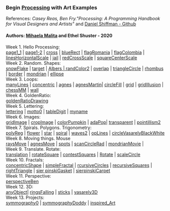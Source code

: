 <h3>Begin <a href="https://processing.org">Processing</a> with Art Examples</h3>
References: <i>Casey Reas, Ben Fry."Processing: A Programming Handbook for Visual Designers and Artists"</i> and
<a href="https://github.com/shiffman/LearningProcessing">Daniel Shiffman - Github</a> <br>
<h4>Authors: <a href="https://ypologist.com/mmalita17/HOMEPAGE/culProcessing/index.html">Mihaela Malita</a> and Ethel Shuster - 2020 </h4>
 Week 1. Hello Processing: <br>
<a href="page1_1.jpg">page1_1</a> | <a href="page1_2.jpg">page1-2</a>  | <a href="cross.jpg">cross</a>  | 
<a href="blueRect.jpg">blueRect</a>  | 
 <a href="flagRomania.jpg">flagRomania</a>  | <a href="flagColombia.jpg">flagColombia</a>  | 
 <a href="linesHorizontalScale.jpg">linesHorizontalScale</a>  | 
 <a href="jail.jpg">jail</a> | <a href="redCrossScale.jpg">redCrossScale</a>  |  <a href="squareCenterScale.jpg">squareCenterScale</a>  <br>
  Week 2. Random. Shapes: <br>
 <a href="snowFlake.jpg">snowFlake</a>  |  <a href="target.jpg">target</a>  |  <a href="Albers.jpg">Albers |  
 <a href="randColor2.jpg">randColor2</a>  |  <a href="overlap.jpg">overlap</a>  | <a href="traingleCircle.jpg">triangleCircle</a>  
 | <a href="rhombus.jpg>e.jpg">rhombus</a>  | <a href="border.jpg">border</a>  |
 <a href="mondrian.jpg">mondrian</a>  | <a href="ellipse.jpg">ellipse</a>  <br>
  Week 3. Loops: <br>
 <a href="manyLines.jpg">manyLines</a> |  <a href="concentric.jpg">concentric</a> |  <a href="agnes.jpg">agnes</a> |  
 <a href="agnesMartin.jpg">agnesMartin</a>|  <a href="circleFill.jpg">circleFill</a> |  <a href="grid.jpg">grid</a> |  
 <a href="gridIllusion.jpg">gridIllusion</a> |  <a href="chessMM.jpg">chessMM</a> |  <a href="wall.jpg">wall</a> <br>
  Week 4. GoldenRatio:  <br>
 <a href="goldenRatioDrawing.jpg">goldenRatioDrawing</a> <br>
  Week 5. Lettering: <br>
<a href="lettering.jpg">lettering</a>  | <a href="motto0.jpg">motto0</a>  | <a href="tableDigit.jpg">tableDigit</a>  | 
 <a href="myname.jpg">myname</a> <br> 
  Week 6. Images: <br>
 <a href="gridImage.jpg">gridImage</a> | <a href="cropImage.jpg">cropImage</a> | <a href="colorPumpkin.jpg">colorPumpkin</a> | 
 <a href="adaPop.jpg">adaPop</a>| <a href="transparent.jpg">transparent</a> | <a href="pointillism2.jpg">pointillism2</a> <br>
  Week 7. Spirals. Polygons. Trigonometry: <br>
 <a href="polyReg.jpg">polyReg</a> | <a href="flower.jpg">flower</a> | <a href="star.jpg">star</a> | 
 <a href="girdIllusion.jpg">spiral</a> | <a href="waves.jpg">waves2</a> | <a href="opLines.jpg">opLines</a> | 
  <a href="circleVasarelyBlackWhite.jpg">circleVasarelyBlackWhite</a> <br>
  Week 8. Moving things. Mouse <br>
 <a href="raysMove.jpg">raysMove</a> | <a href="agnesMove.jpg">agnesMove</a> | <a href="spots.jpg">spots</a> | 
 <a href="scanCircleRad.jpg">scanCircleRad</a> | <a href="mondrianMovie.jpg">mondrianMovie</a> | <br>
  Week 9. Translate. Rotate: <br>
 <a href="translation.jpg">translation</a> | <a href="rotateSquare.jpg">rotateSquare</a> | 
 <a href="contestSquares.jpg">contestSquares</a> | <a href="Rotate.jpg">Rotate</a> | 
 <a href="scaleCircle.jpg">scaleCircle</a>  <br>
  Week 10. Fractals: <br>
 <a href="concentricShape.jpg">concentricShape</a> | <a href="simpleFractal.jpg">simpleFractal</a> | 
 <a href="recursiveCircles.jpg">rcursiveCircles</a> | <a href="recursiveSquares.jpg">recursiveSquares</a> | <a href="rightTriangle.jpg">rightTriangle</a> | <a href="sierpinskiGasket.jpg">sier pinskiGasket</a> | <a href="sierpinskiCarpet.jpg">sierpinskiCarpet</a> <br>
  Week 11. Perspective: <br>
 <a href="perspectiveBen.jpg">perspectiveBen</a><br>
 Week 12. 3D: <br>
 <a href="anyObject.jpg">anyObject</a>| <a href="ringsFalling.jpg">ringsFalling</a> | <a href="sticks.jpg">sticks</a> | 
 <a href="vasarely3D.jpg">vasarely3D</a> <br> 
Week 13. Projects: <br>
 <a href="symmography0.jpg">symmography0</a> | <a href="symmographyDoddy.jpg">symmographyDoddy</a> | <a href="inspired_Art.jpg">inspired_Art<a><br>
